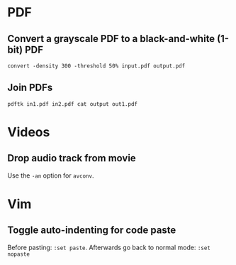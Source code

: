# PDF

## Convert a grayscale PDF to a black-and-white (1-bit) PDF

    convert -density 300 -threshold 50% input.pdf output.pdf

## Join PDFs

    pdftk in1.pdf in2.pdf cat output out1.pdf

# Videos

## Drop audio track from movie

Use the `-an` option for `avconv`.

# Vim

##  Toggle auto-indenting for code paste 

Before pasting: `:set paste`. Afterwards go back to normal mode: `:set nopaste`
